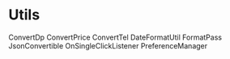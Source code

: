 # Utils
ConvertDp
ConvertPrice
ConvertTel
DateFormatUtil
FormatPass
JsonConvertible
OnSingleClickListener
PreferenceManager

